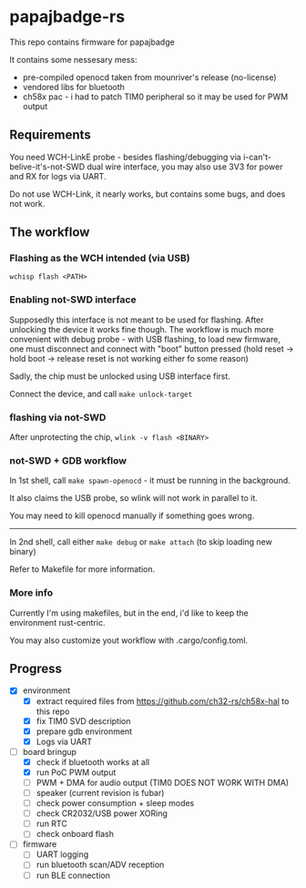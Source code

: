 # papajbadge-rs

This repo contains firmware for papajbadge

It contains some nessesary mess:
 * pre-compiled openocd taken from mounriver's release (no-license)
 * vendored libs for bluetooth
 * ch58x pac - i had to patch TIM0 peripheral so it may be used for PWM output

## Requirements

You need WCH-LinkE probe - besides flashing/debugging via i-can't-belive-it's-not-SWD 
dual wire interface, you may also use 3V3 for power and RX for logs via UART.

Do not use WCH-Link, it nearly works, but contains some bugs, and does not work.

## The workflow

### Flashing as the WCH intended (via USB)

`wchisp flash <PATH>`

### Enabling not-SWD interface

Supposedly this interface is not meant to be used for flashing. After unlocking
the device it works fine though. The workflow is much more convenient with debug
probe - with USB flashing, to load new firmware, one must disconnect and connect with "boot" button
pressed (hold reset -> hold boot -> release reset is not working either fo some 
reason)

Sadly, the chip must be unlocked using USB interface first.

Connect the device, and call `make unlock-target`

### flashing via not-SWD

After unprotecting the chip, `wlink -v flash <BINARY>`

### not-SWD + GDB workflow

In 1st shell, call `make spawn-openocd` - it must be running in the background.

It also claims the USB probe, so wlink will not work in parallel to it. 

You may need to kill openocd manually if something goes wrong.

-----

In 2nd shell, call either `make debug` or `make attach` (to skip loading new binary)

Refer to Makefile for more information.

### More info

Currently I'm using makefiles, but in the end, i'd like to keep the environment
rust-centric.

You may also customize yout workflow with .cargo/config.toml.


## Progress

- [x] environment
    - [x] extract required files from https://github.com/ch32-rs/ch58x-hal to this repo
    - [x] fix TIM0 SVD description
    - [x] prepare gdb environment
    - [x] Logs via UART
- [ ] board bringup
    - [x] check if bluetooth works at all
    - [x] run PoC PWM output
    - [ ] PWM + DMA for audio output (TIM0 DOES NOT WORK WITH DMA)
    - [ ] speaker (current revision is fubar)
    - [ ] check power consumption + sleep modes
    - [ ] check CR2032/USB power XORing
    - [ ] run RTC
    - [ ] check onboard flash
- [ ] firmware
    - [ ] UART logging
    - [ ] run bluetooth scan/ADV reception
    - [ ] run BLE connection